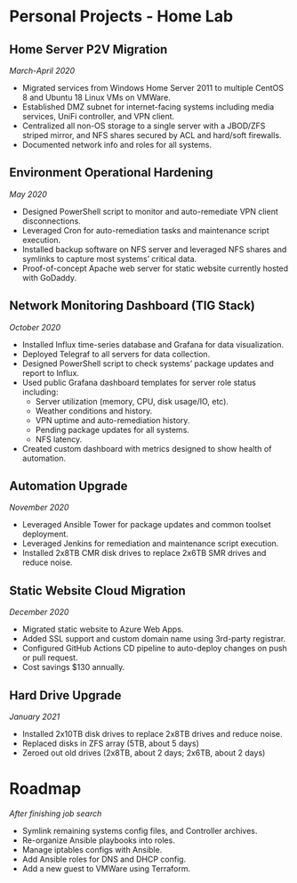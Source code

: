 # Personal Projects - Home Lab

## Home Server P2V Migration
*March-April 2020*
- Migrated services from Windows Home Server 2011 to multiple CentOS 8 and Ubuntu 18 Linux VMs on VMWare.
- Established DMZ subnet for internet-facing systems including media services, UniFi controller, and VPN client. 
- Centralized all non-OS storage to a single server with a JBOD/ZFS striped mirror, and NFS shares secured by ACL and hard/soft firewalls. 
- Documented network info and roles for all systems. 

## Environment Operational Hardening
*May 2020*
- Designed PowerShell script to monitor and auto-remediate VPN client disconnections.
- Leveraged Cron for auto-remediation tasks and maintenance script execution.
- Installed backup software on NFS server and leveraged NFS shares and symlinks to capture most systems’ critical data. 
- Proof-of-concept Apache web server for static website currently hosted with GoDaddy. 

## Network Monitoring Dashboard	(TIG Stack)
*October 2020*
- Installed Influx time-series database and Grafana for data visualization. 
- Deployed Telegraf to all servers for data collection. 
- Designed PowerShell script to check systems’ package updates and report to Influx. 
- Used public Grafana dashboard templates for server role status including: 
  - Server utilization (memory, CPU, disk usage/IO, etc). 
  - Weather conditions and history. 
  - VPN uptime and auto-remediation history. 
  - Pending package updates for all systems. 
  - NFS latency. 
- Created custom dashboard with metrics designed to show health of automation. 

## Automation Upgrade
*November 2020*
- Leveraged Ansible Tower for package updates and common toolset deployment.
- Leveraged Jenkins for remediation and maintenance script execution.
- Installed 2x8TB CMR disk drives to replace 2x6TB SMR drives and reduce noise. 

## Static Website Cloud Migration
*December 2020*
- Migrated static website to Azure Web Apps. 
- Added SSL support and custom domain name using 3rd-party registrar. 
- Configured GitHub Actions CD pipeline to auto-deploy changes on push or pull request. 
- Cost savings $130 annually. 

## Hard Drive Upgrade
*January 2021*
- Installed 2x10TB disk drives to replace 2x8TB drives and reduce noise. 
- Replaced disks in ZFS array (5TB, about 5 days)
- Zeroed out old drives (2x8TB, about 2 days; 2x6TB, about 2 days)

# Roadmap
*After finishing job search*
- Symlink remaining systems config files, and Controller archives. 
- Re-organize Ansible playbooks into roles. 
- Manage iptables configs with Ansible.
- Add Ansible roles for DNS and DHCP config.
- Add a new guest to VMWare using Terraform.
